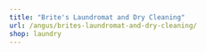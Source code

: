 ```yaml
---
title: "Brite's Laundromat and Dry Cleaning"
url: /angus/brites-laundromat-and-dry-cleaning/
shop: laundry
---
```

